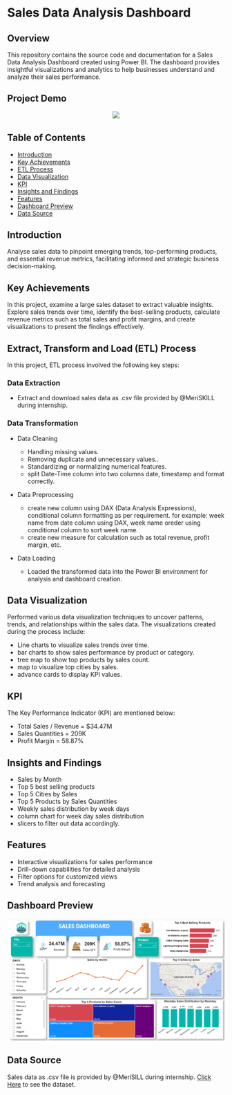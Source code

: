# Sales Data Analysis Dashboard

## Overview

This repository contains the source code and documentation for a Sales Data Analysis Dashboard created using Power BI. The dashboard provides insightful visualizations and analytics to help businesses understand and analyze their sales performance.

## Project Demo

<p align="center">
<img src="./image/Sales_Data_Analysis_Project_Demo_by_PuranjoyPatra.gif" >
</p>

## Table of Contents

- [Introduction](#introduction)
- [Key Achievements](#key-achievements)
- [ETL Process](#extract-transform-and-load-etl-process)
- [Data Visualization](#data-visualization)
- [KPI](#kpi)
- [Insights and Findings](#insights-and-findings)
- [Features](#features)
- [Dashboard Preview](#dashboard-preview)
- [Data Source](#data-source)

## Introduction

Analyse sales data to pinpoint emerging trends, top-performing products, and essential revenue metrics, facilitating informed and strategic business decision-making.

## Key Achievements

In this project, examine a large sales dataset to extract valuable insights. Explore sales trends over time, identify the best-selling products, calculate revenue metrics such as total sales and profit margins, and create visualizations to present the findings effectively.

## Extract, Transform and Load (ETL) Process
In this project, ETL process involved the following key steps:

### Data Extraction
- Extract and download sales data as .csv file provided by @MeriSKILL during internship.

### Data Transformation

+ Data Cleaning
    - Handling missing values.
    - Removing duplicate and unnecessary values..
    - Standardizing or normalizing numerical features.
    - split Date-Time column into two columns date, timestamp and format correctly.

+ Data Preprocessing
    - create new column using DAX (Data Analysis Expressions), conditional column formatting as per requirement. for example: week name from date column using DAX, week name oreder using conditional column to sort week name.
    - create new measure for calculation such as total revenue, profit margin, etc.

+ Data Loading
    - Loaded the transformed data into the Power BI environment for analysis and dashboard creation.

## Data Visualization
Performed various data visualization techniques to uncover patterns, trends, and relationships within the sales data. The visualizations created during the process include:

- Line charts to visualize sales trends over time.
- bar charts to show sales performance by product or category.
- tree map to show top products by sales count.
- map to visualize top cities by sales.
- advance cards to display KPI values. 

## KPI

The Key Performance Indicator (KPI) are mentioned below:
- Total Sales / Revenue = $34.47M
- Sales Quantities = 209K
- Profit Margin = 58.87%

## Insights and Findings

- Sales by Month
- Top 5 best selling products
- Top 5 Cities by Sales
- Top 5 Products by Sales Quantities
- Weekly sales distribution by week days
- column chart for week day sales distribution
- slicers to filter out data accordingly.

## Features

- Interactive visualizations for sales performance
- Drill-down capabilities for detailed analysis
- Filter options for customized views
- Trend analysis and forecasting

## Dashboard Preview

<p align="center">
<img src="./image/sales_dashboard.png" alt="Image 1" width="1080">
</p>

## Data Source

Sales data as .csv file is provided by @MeriSILL during internship. [Click Here](./Sales-Data.csv) to see the dataset. 

